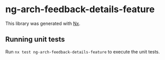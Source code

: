 # ng-arch-feedback-details-feature

This library was generated with [Nx](https://nx.dev).

## Running unit tests

Run `nx test ng-arch-feedback-details-feature` to execute the unit tests.
